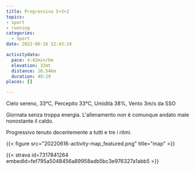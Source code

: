```yaml
---
title: Progressivo 5+3+2
topics:
- sport
- running
categories: 
  - Sport
date: 2022-06-16 12:43:24

activitydata:
  pace: 4:42min/km
  elevation: 32mt
  distance: 10.54km
  duration: 49:29
places: []

---
```


Cielo sereno, 33°C, Percepito 33°C, Umidità 38%, Vento 3m/s da SSO

<!--more-->

Giornata senza troppa energia. L'allenamento non è comunque andato male nonostante il caldo.

Progressivo tenuto decentemente a tutti e tre i ritmi.


{{<  figure src="20220616-activity-map_featured.png" title="map" >}}


{{< strava id=7317841264 embedId=fef795a5048456a89958adb5bc3e976327a1abb5 >}}
